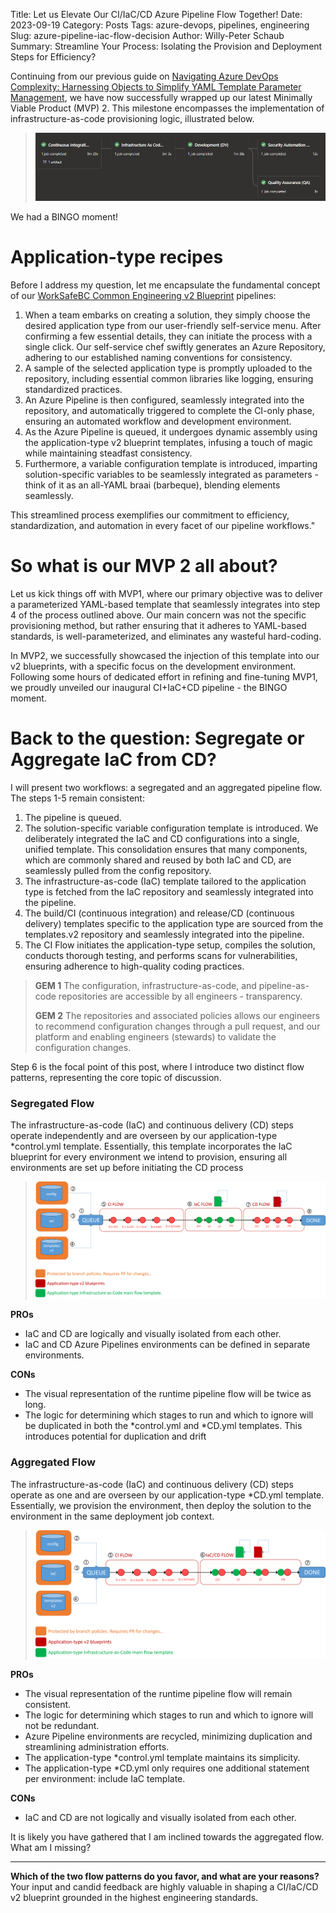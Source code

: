 Title: Let us Elevate Our CI/IaC/CD Azure Pipeline Flow Together!
Date: 2023-09-19
Category: Posts
Tags: azure-devops, pipelines, engineering
Slug: azure-pipeline-iac-flow-decision
Author: Willy-Peter Schaub
Summary: Streamline Your Process: Isolating the Provision and Deployment Steps for Efficiency?

Continuing from our previous guide on [Navigating Azure DevOps Complexity: Harnessing Objects to Simplify YAML Template Parameter Management](/azure-pipeline-yaml-refactor-parameter-objects.html), we have now successfully wrapped up our latest Minimally Viable Product (MVP) 2. This milestone encompasses the implementation of infrastructure-as-code provisioning logic, illustrated below.

> ![IaC Pipeline Run](../images/azure-pipeline-iac-flow-decision-1.png) 

We had a BINGO moment!

# Application-type recipes

Before I address my question, let me encapsulate the fundamental concept of our [WorkSafeBC Common Engineering v2 Blueprint](https://github.com/WorkSafeBC-Common-Engineering/AzureDevOps.Automation.Pipeline.Templates.v2)  pipelines:

1. When a team embarks on creating a solution, they simply choose the desired application type from our user-friendly self-service menu. After confirming a few essential details, they can initiate the process with a single click.
Our self-service chef swiftly generates an Azure Repository, adhering to our established naming conventions for consistency.
2. A sample of the selected application type is promptly uploaded to the repository, including essential common libraries like logging, ensuring standardized practices.
3. An Azure Pipeline is then configured, seamlessly integrated into the repository, and automatically triggered to complete the CI-only phase, ensuring an automated workflow and development environment.
4. As the Azure Pipeline is queued, it undergoes dynamic assembly using the application-type v2 blueprint templates, infusing a touch of magic while maintaining steadfast consistency.
5. Furthermore, a variable configuration template is introduced, imparting solution-specific variables to be seamlessly integrated as parameters - think of it as an all-YAML braai (barbeque), blending elements seamlessly.

This streamlined process exemplifies our commitment to efficiency, standardization, and automation in every facet of our pipeline workflows."

# So what is our MVP 2 all about?

Let us kick things off with MVP1, where our primary objective was to deliver a parameterized YAML-based template that seamlessly integrates into step 4 of the process outlined above. Our main concern was not the specific provisioning method, but rather ensuring that it adheres to YAML-based standards, is well-parameterized, and eliminates any wasteful hard-coding.

In MVP2, we successfully showcased the injection of this template into our v2 blueprints, with a specific focus on the development environment. Following some hours of dedicated effort in refining and fine-tuning MVP1, we proudly unveiled our inaugural CI+IaC+CD pipeline - the BINGO moment.

# Back to the question: Segregate or Aggregate IaC from CD?

I will present two workflows: a segregated and an aggregated pipeline flow. The steps 1-5 remain consistent:

1. The pipeline is queued.
2. The solution-specific variable configuration template is introduced. We deliberately integrated the IaC and CD configurations into a single, unified template. This consolidation ensures that many components, which are commonly shared and reused by both IaC and CD, are seamlessly pulled from the config repository.
3. The infrastructure-as-code (IaC) template tailored to the application type is fetched from the IaC repository and seamlessly integrated into the pipeline.
4. The build/CI (continuous integration) and release/CD (continuous delivery) templates specific to the application type are sourced from the templates.v2 repository and seamlessly integrated into the pipeline.
5. The CI Flow initiates the application-type setup, compiles the solution, conducts thorough testing, and performs scans for vulnerabilities, ensuring adherence to high-quality coding practices.

> **GEM 1** 
> The configuration, infrastructure-as-code, and pipeline-as-code repositories are accessible by all engineers - transparency.
>
> **GEM 2**
> The repositories and associated policies allows our engineers to recommend configuration changes through a pull request, and our platform and enabling engineers (stewards) to validate the configuration changes.

Step 6 is the focal point of this post, where I introduce two distinct flow patterns, representing the core topic of discussion.

### Segregated Flow

The infrastructure-as-code (IaC) and continuous delivery (CD) steps operate independently and are overseen by our application-type *control.yml template. Essentially, this template incorporates the IaC blueprint for every environment we intend to provision, ensuring all environments are set up before initiating the CD process

> ![IaC Flow A](../images/azure-pipeline-iac-flow-decision-2.png)

**PROs**

- IaC and CD are logically and visually isolated from each other.
- IaC and CD Azure Pipelines environments can be defined in separate environments. 

**CONs**

- The visual representation of the runtime pipeline flow will be twice as long.
- The logic for determining which stages to run and which to ignore will be duplicated in both the *control.yml and *CD.yml templates. This introduces potential for duplication and drift

### Aggregated Flow

The infrastructure-as-code (IaC) and continuous delivery (CD) steps operate as one and are overseen by our application-type *CD.yml template. Essentially, we provision the environment, then deploy the solution to the environment in the same deployment job context.

> ![IaC Flow B](../images/azure-pipeline-iac-flow-decision-3.png) 

**PROs**

- The visual representation of the runtime pipeline flow will remain consistent.
- The logic for determining which stages to run and which to ignore will not be redundant.
- Azure Pipeline environments are recycled, minimizing duplication and streamlining administration efforts.
- The application-type *control.yml template maintains its simplicity.
- The application-type *CD.yml only requires one additional statement per environment: include IaC template.

**CONs**

- IaC and CD are not logically and visually isolated from each other. 

It is likely you have gathered that I am inclined towards the aggregated flow. What am I missing?

---

**Which of the two flow patterns do you favor, and what are your reasons?** Your input and candid feedback are highly valuable in shaping a CI/IaC/CD v2 blueprint grounded in the highest engineering standards.

